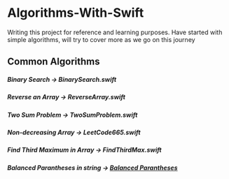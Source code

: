 # Algorithms-With-Swift
Writing this project for reference and learning purposes. Have started with simple algorithms, will try to cover more as we go on this journey

## Common Algorithms

##### Binary Search -> BinarySearch.swift
##### Reverse an Array -> ReverseArray.swift
##### Two Sum Problem -> TwoSumProblem.swift
##### Non-decreasing Array -> LeetCode665.swift
##### Find Third Maximum in Array -> FindThirdMax.swift
##### Balanced Parantheses in string -> [Balanced Parantheses](Balanced_Parantheses.swift)
